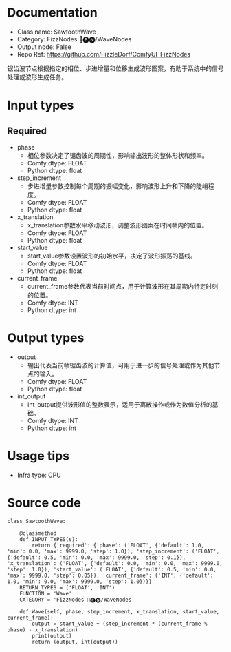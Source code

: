 # Documentation
- Class name: SawtoothWave
- Category: FizzNodes 📅🅕🅝/WaveNodes
- Output node: False
- Repo Ref: https://github.com/FizzleDorf/ComfyUI_FizzNodes

锯齿波节点根据指定的相位、步进增量和位移生成波形图案，有助于系统中的信号处理或波形生成任务。

# Input types
## Required
- phase
    - 相位参数决定了锯齿波的周期性，影响输出波形的整体形状和频率。
    - Comfy dtype: FLOAT
    - Python dtype: float
- step_increment
    - 步进增量参数控制每个周期的振幅变化，影响波形上升和下降的陡峭程度。
    - Comfy dtype: FLOAT
    - Python dtype: float
- x_translation
    - x_translation参数水平移动波形，调整波形图案在时间帧内的位置。
    - Comfy dtype: FLOAT
    - Python dtype: float
- start_value
    - start_value参数设置波形的初始水平，决定了波形振荡的基线。
    - Comfy dtype: FLOAT
    - Python dtype: float
- current_frame
    - current_frame参数代表当前时间点，用于计算波形在其周期内特定时刻的位置。
    - Comfy dtype: INT
    - Python dtype: int

# Output types
- output
    - 输出代表当前帧锯齿波的计算值，可用于进一步的信号处理或作为其他节点的输入。
    - Comfy dtype: FLOAT
    - Python dtype: float
- int_output
    - int_output提供波形值的整数表示，适用于离散操作或作为数值分析的基础。
    - Comfy dtype: INT
    - Python dtype: int

# Usage tips
- Infra type: CPU

# Source code
```
class SawtoothWave:

    @classmethod
    def INPUT_TYPES(s):
        return {'required': {'phase': ('FLOAT', {'default': 1.0, 'min': 0.0, 'max': 9999.0, 'step': 1.0}), 'step_increment': ('FLOAT', {'default': 0.5, 'min': 0.0, 'max': 9999.0, 'step': 0.1}), 'x_translation': ('FLOAT', {'default': 0.0, 'min': 0.0, 'max': 9999.0, 'step': 1.0}), 'start_value': ('FLOAT', {'default': 0.5, 'min': 0.0, 'max': 9999.0, 'step': 0.05}), 'current_frame': ('INT', {'default': 1.0, 'min': 0.0, 'max': 9999.0, 'step': 1.0})}}
    RETURN_TYPES = ('FLOAT', 'INT')
    FUNCTION = 'Wave'
    CATEGORY = 'FizzNodes 📅🅕🅝/WaveNodes'

    def Wave(self, phase, step_increment, x_translation, start_value, current_frame):
        output = start_value + (step_increment * (current_frame % phase) - x_translation)
        print(output)
        return (output, int(output))
```